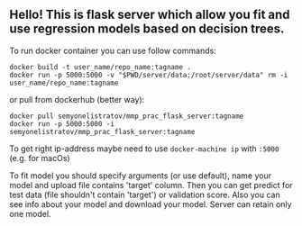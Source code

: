## Hello! This is flask server which allow you fit and use regression models based on decision trees.

To run docker container you can use follow commands:
```
docker build -t user_name/repo_name:tagname .
docker run -p 5000:5000 -v "$PWD/server/data:/root/server/data" rm -i user_name/repo_name:tagname
```
or pull from dockerhub (better way):
```
docker pull semyonelistratov/mmp_prac_flask_server:tagname
docker run -p 5000:5000 -i semyonelistratov/mmp_prac_flask_server:tagname
```

To get right ip-address maybe need to use `docker-machine ip` with `:5000` (e.g. for macOs)

To fit model you should specify arguments (or use default), name your model and upload file contains 'target' column. Then you can get predict for test data (file shouldn't contain 'target') or validation score. Also you can see info about your model and download your model. Server can retain only one model.
